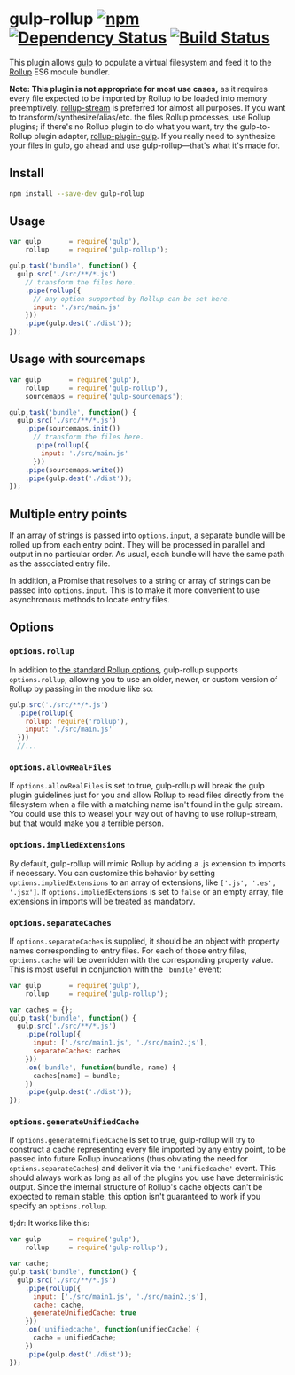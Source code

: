 # gulp-rollup [![npm][npm-image]][npm-url] [![Dependency Status][david-image]][david-url] [![Build Status][travis-image]][travis-url]

This plugin allows [gulp](https://www.npmjs.com/package/gulp) to populate a virtual filesystem and feed it to the [Rollup](https://www.npmjs.com/package/rollup) ES6 module bundler.

**Note: This plugin is not appropriate for most use cases,** as it requires every file expected to be imported by Rollup to be loaded into memory preemptively. [rollup-stream](https://github.com/gulpjs/gulp/blob/master/docs/recipes/rollup-with-rollup-stream.md) is preferred for almost all purposes. If you want to transform/synthesize/alias/etc. the files Rollup processes, use Rollup plugins; if there's no Rollup plugin to do what you want, try the gulp-to-Rollup plugin adapter, [rollup-plugin-gulp](https://www.npmjs.com/package/rollup-plugin-gulp). If you really need to synthesize your files in gulp, go ahead and use gulp-rollup&mdash;that's what it's made for.

## Install

``` bash
npm install --save-dev gulp-rollup
```

## Usage

``` js
var gulp       = require('gulp'),
    rollup     = require('gulp-rollup');

gulp.task('bundle', function() {
  gulp.src('./src/**/*.js')
    // transform the files here.
    .pipe(rollup({
      // any option supported by Rollup can be set here.
      input: './src/main.js'
    }))
    .pipe(gulp.dest('./dist'));
});
```

## Usage with sourcemaps

``` js
var gulp       = require('gulp'),
    rollup     = require('gulp-rollup'),
    sourcemaps = require('gulp-sourcemaps');

gulp.task('bundle', function() {
  gulp.src('./src/**/*.js')
    .pipe(sourcemaps.init())
      // transform the files here.
      .pipe(rollup({
        input: './src/main.js'
      }))
    .pipe(sourcemaps.write())
    .pipe(gulp.dest('./dist'));
});
```

## Multiple entry points

If an array of strings is passed into `options.input`, a separate bundle will be rolled up from each entry point. They will be processed in parallel and output in no particular order. As usual, each bundle will have the same path as the associated entry file.

In addition, a Promise that resolves to a string or array of strings can be passed into `options.input`. This is to make it more convenient to use asynchronous methods to locate entry files.

## Options

### `options.rollup`

In addition to [the standard Rollup options](https://github.com/rollup/rollup/wiki/JavaScript-API), gulp-rollup supports `options.rollup`, allowing you to use an older, newer, or custom version of Rollup by passing in the module like so:

``` js
gulp.src('./src/**/*.js')
  .pipe(rollup({
    rollup: require('rollup'),
    input: './src/main.js'
  }))
  //...
```

### `options.allowRealFiles`

If `options.allowRealFiles` is set to true, gulp-rollup will break the gulp plugin guidelines just for you and allow Rollup to read files directly from the filesystem when a file with a matching name isn't found in the gulp stream. You could use this to weasel your way out of having to use rollup-stream, but that would make you a terrible person.

### `options.impliedExtensions`

By default, gulp-rollup will mimic Rollup by adding a .js extension to imports if necessary. You can customize this behavior by setting `options.impliedExtensions` to an array of extensions, like `['.js', '.es', '.jsx']`. If `options.impliedExtensions` is set to `false` or an empty array, file extensions in imports will be treated as mandatory.

### `options.separateCaches`

If `options.separateCaches` is supplied, it should be an object with property names corresponding to entry files. For each of those entry files, `options.cache` will be overridden with the corresponding property value. This is most useful in conjunction with the `'bundle'` event:

```js
var gulp       = require('gulp'),
    rollup     = require('gulp-rollup');

var caches = {};
gulp.task('bundle', function() {
  gulp.src('./src/**/*.js')
    .pipe(rollup({
      input: ['./src/main1.js', './src/main2.js'],
      separateCaches: caches
    }))
    .on('bundle', function(bundle, name) {
      caches[name] = bundle;
    })
    .pipe(gulp.dest('./dist'));
});
```

### `options.generateUnifiedCache`

If `options.generateUnifiedCache` is set to true, gulp-rollup will try to construct a cache representing every file imported by any entry point, to be passed into future Rollup invocations (thus obviating the need for `options.separateCaches`) and deliver it via the `'unifiedcache'` event. This should always work as long as all of the plugins you use have deterministic output. Since the internal structure of Rollup's cache objects can't be expected to remain stable, this option isn't guaranteed to work if you specify an `options.rollup`.

tl;dr: It works like this:

```js
var gulp       = require('gulp'),
    rollup     = require('gulp-rollup');

var cache;
gulp.task('bundle', function() {
  gulp.src('./src/**/*.js')
    .pipe(rollup({
      input: ['./src/main1.js', './src/main2.js'],
      cache: cache,
      generateUnifiedCache: true
    }))
    .on('unifiedcache', function(unifiedCache) {
      cache = unifiedCache;
    })
    .pipe(gulp.dest('./dist'));
});
```

[npm-url]: https://npmjs.org/package/gulp-rollup
[npm-image]: https://img.shields.io/npm/v/gulp-rollup.svg
[david-url]: https://david-dm.org/mcasimir/gulp-rollup
[david-image]: https://img.shields.io/david/mcasimir/gulp-rollup/master.svg
[travis-url]: https://travis-ci.org/mcasimir/gulp-rollup
[travis-image]: https://img.shields.io/travis/mcasimir/gulp-rollup/master.svg
